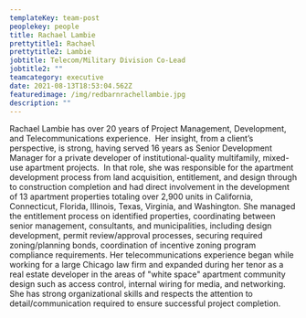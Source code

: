 ```yaml
---
templateKey: team-post
peoplekey: people
title: Rachael Lambie
prettytitle1: Rachael
prettytitle2: Lambie
jobtitle: Telecom/Military Division Co-Lead
jobtitle2: ""
teamcategory: executive
date: 2021-08-13T18:53:04.562Z
featuredimage: /img/redbarnrachellambie.jpg
description: ""
---
```


Rachael Lambie has over 20 years of Project Management, Development, and Telecommunications experience.  Her insight, from a client’s perspective, is strong, having served 16 years as Senior Development Manager for a private developer of institutional-quality multifamily, mixed-use apartment projects.  In that role, she was responsible for the apartment development process from land acquisition, entitlement, and design through to construction completion and had direct involvement in the development of 13 apartment properties totaling over 2,900 units in California, Connecticut, Florida, Illinois, Texas, Virginia, and Washington. She managed the entitlement process on identified properties, coordinating between senior management, consultants, and municipalities, including design development, permit review/approval processes, securing required zoning/planning bonds, coordination of incentive zoning program compliance requirements. Her telecommunications experience began while working for a large Chicago law firm and expanded during her tenor as a real estate developer in the areas of "white space" apartment community design such as access control, internal wiring for media, and networking.  She has strong organizational skills and respects the attention to detail/communication required to ensure successful project completion.
